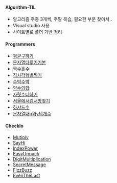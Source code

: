 #### Algorithm-TIL

- 알고리즘 주중 3개씩, 주말 복습, 필요한 부분 찾아서..
- Visual studio 사용
- 사이트별로 폴더 기반 정리

#### Programmers

  - [평균구하기](Programmers/Level_1/평균구하기.md)
  - [문자열다루기기본](Programmers/Level_1/문자열다루기기본.md)
  - [짝수홀수](Programmers/Level_1/짝수홀수.md)
  - [직사각형별찍기](Programmers/Level_1/직사각형별찍기.md)
  - [수박수박](Programmers/Level_1/수박수박.md)
  - [약수의합](Programmers/Level_1/약수의합.md)
  - [자릿수더하기](Programmers/Level_1/자릿수더하기.md)
  - [서울에서김서방찾기](Programmers/Level_1/서울에서김서방찾기.md)
  - [하샤드수](Programmers/Level_1/하샤드수.md)
  - [문자열내p와y의개수](Programmers/Level_1/문자열내p와y의개수.md)



#### CheckIo

  - [Mutiply](Checkio/Elementary/Multiply.md)
  - [SayHi](Checkio/Elementary/SayHi.md)
  - [IndexPower](Checkio/Elementary/IndexPower.md)
  - [EasyUnpack](Checkio/Elementary/EasyUnpack.md)
  - [DigitMultiplication](Checkio/Elementary/DigitMultiplication.md)
  - [SecretMessage](Checkio/Elementary/SecretMessage.md)
  - [FizzBuzz](Checkio/Elementary/FizzBuzz.md)
  - [EvenTheLast](Checkio/Elementary/EvenTheLast.md)
